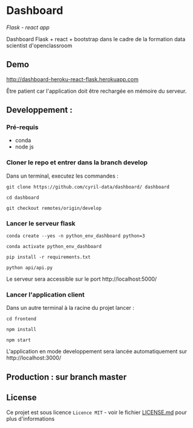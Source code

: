 # Dashboard
_Flask - react app_

Dashboard Flask +  react + bootstrap dans le cadre de la formation data scientist d'openclassroom

## Demo

http://dashboard-heroku-react-flask.herokuapp.com

Être patient car l'application doit être rechargée en mémoire du serveur. 

## Developpement : 

### Pré-requis
- conda
- node js

### Cloner le repo et entrer dans la branch develop

Dans un terminal, executez les commandes : 

``git clone https://github.com/cyril-data/dashboard/ dashboard``

``cd dashboard``

``git checkout remotes/origin/develop``

### Lancer le serveur flask

``conda create --yes -n python_env_dashboard python=3``

``conda activate python_env_dashboard``

``pip install -r requirements.txt``

``python api/api.py``

Le serveur sera accessible sur le port http://localhost:5000/

### Lancer l'application client

Dans un autre terminal à la racine du projet lancer : 

``cd frontend``

``npm install``

``npm start``

L'application en mode developpement sera lancée automatiquement sur http://localhost:3000/



## Production : sur branch master


## License

Ce projet est sous licence ``Licence MIT`` - voir le fichier [LICENSE.md](LICENSE.md) pour plus d'informations


